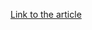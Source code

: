 [Link to the article](https://www.bleepingcomputer.com/news/security/hackers-steal-15-000-cloud-credentials-from-exposed-git-config-files/)
